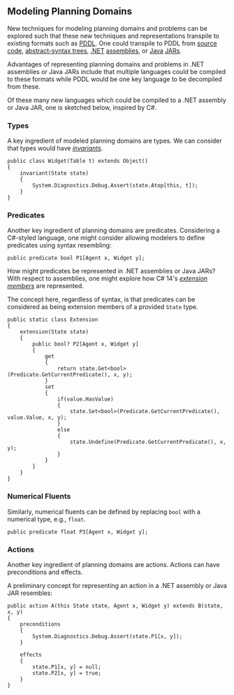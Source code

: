 ## Modeling Planning Domains

New techniques for modeling planning domains and problems can be explored such that these new techniques and representations transpile to existing formats such as [PDDL](https://en.wikipedia.org/wiki/PDDL). One could transpile to PDDL from [source code](https://en.wikipedia.org/wiki/Source_code), [abstract-syntax trees](https://en.wikipedia.org/wiki/Abstract_syntax_tree), [.NET](https://en.wikipedia.org/wiki/.NET_Framework) [assemblies](https://en.wikipedia.org/wiki/Assembly_(CLI)), or [Java](https://en.wikipedia.org/wiki/Java_(programming_language)) [JARs](https://en.wikipedia.org/wiki/JAR_(file_format)).

Advantages of representing planning domains and problems in .NET assemblies or Java JARs include that multiple languages could be compiled to these formats while PDDL would be one key language to be decompiled from these.

Of these many new languages which could be compiled to a .NET assembly or Java JAR, one is sketched below, inspired by C#.

### Types

A key ingredient of modeled planning domains are types. We can consider that types would have [_invariants_](https://en.wikipedia.org/wiki/Invariant_(mathematics)#Invariants_in_computer_science).

```
public class Widget(Table t) extends Object()
{
    invariant(State state)
    {
        System.Diagnostics.Debug.Assert(state.Atop[this, t]);
    }
}
```

### Predicates

Another key ingredient of planning domains are predicates. Considering a C#-styled language, one might consider allowing modelers to define predicates using syntax resembling:

```
public predicate bool P1[Agent x, Widget y];
```

How might predicates be represented in .NET assemblies or Java JARs? With respect to assemblies, one might explore how C# 14's [_extension members_](https://devblogs.microsoft.com/dotnet/csharp-exploring-extension-members/) are represented.

The concept here, regardless of syntax, is that predicates can be considered as being extension members of a provided `State` type.

```
public static class Extension
{
    extension(State state)
    {
        public bool? P2[Agent x, Widget y]
        {
            get
            {
                return state.Get<bool>(Predicate.GetCurrentPredicate(), x, y);
            }
            set
            {
                if(value.HasValue)
                {
                    state.Set<bool>(Predicate.GetCurrentPredicate(), value.Value, x, y);
                }
                else
                {
                    state.Undefine(Predicate.GetCurrentPredicate(), x, y);
                }
            }
        }
    }
}
```

### Numerical Fluents

Similarly, numerical fluents can be defined by replacing `bool` with a numerical type, e.g., `float`.

```
public predicate float P3[Agent x, Widget y];
```

### Actions

Another key ingredient of planning domains are actions. Actions can have preconditions and effects.

A preliminary concept for representing an action in a .NET assembly or Java JAR resembles:

```
public action A(this State state, Agent x, Widget y) extends B(state, x, y)
{
    preconditions
    {
        System.Diagnostics.Debug.Assert(state.P1[x, y]);
    }

    effects
    {
        state.P1[x, y] = null;
        state.P2[x, y] = true;
    }
}
```
